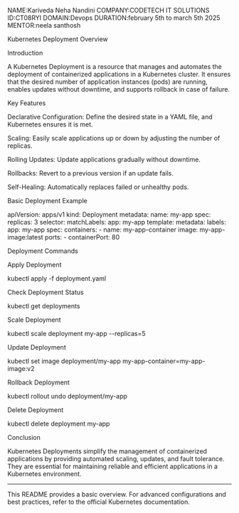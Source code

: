 NAME:Kariveda Neha Nandini
COMPANY:CODETECH IT SOLUTIONS
ID:CT08RYI
DOMAIN:Devops
DURATION:february 5th to march 5th 2025
MENTOR:neela santhosh

Kubernetes Deployment Overview

Introduction

A Kubernetes Deployment is a resource that manages and automates the deployment of containerized applications in a Kubernetes cluster. It ensures that the desired number of application instances (pods) are running, enables updates without downtime, and supports rollback in case of failure.

Key Features

Declarative Configuration: Define the desired state in a YAML file, and Kubernetes ensures it is met.

Scaling: Easily scale applications up or down by adjusting the number of replicas.

Rolling Updates: Update applications gradually without downtime.

Rollbacks: Revert to a previous version if an update fails.

Self-Healing: Automatically replaces failed or unhealthy pods.


Basic Deployment Example

apiVersion: apps/v1
kind: Deployment
metadata:
  name: my-app
spec:
  replicas: 3
  selector:
    matchLabels:
      app: my-app
  template:
    metadata:
      labels:
        app: my-app
    spec:
      containers:
        - name: my-app-container
          image: my-app-image:latest
          ports:
            - containerPort: 80

Deployment Commands

Apply Deployment

kubectl apply -f deployment.yaml

Check Deployment Status

kubectl get deployments

Scale Deployment

kubectl scale deployment my-app --replicas=5

Update Deployment

kubectl set image deployment/my-app my-app-container=my-app-image:v2

Rollback Deployment

kubectl rollout undo deployment/my-app

Delete Deployment

kubectl delete deployment my-app

Conclusion

Kubernetes Deployments simplify the management of containerized applications by providing automated scaling, updates, and fault tolerance. They are essential for maintaining reliable and efficient applications in a Kubernetes environment.


---

This README provides a basic overview. For advanced configurations and best practices, refer to the official Kubernetes documentation.








